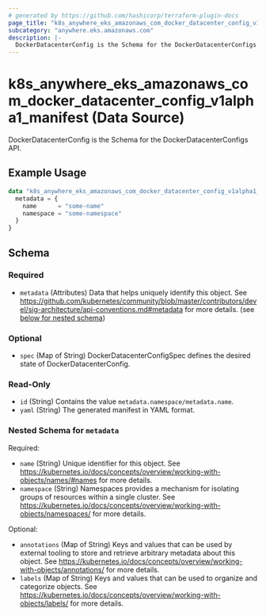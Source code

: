 ```yaml
---
# generated by https://github.com/hashicorp/terraform-plugin-docs
page_title: "k8s_anywhere_eks_amazonaws_com_docker_datacenter_config_v1alpha1_manifest Data Source - terraform-provider-k8s"
subcategory: "anywhere.eks.amazonaws.com"
description: |-
  DockerDatacenterConfig is the Schema for the DockerDatacenterConfigs API.
---
```


# k8s_anywhere_eks_amazonaws_com_docker_datacenter_config_v1alpha1_manifest (Data Source)

DockerDatacenterConfig is the Schema for the DockerDatacenterConfigs API.

## Example Usage

```terraform
data "k8s_anywhere_eks_amazonaws_com_docker_datacenter_config_v1alpha1_manifest" "example" {
  metadata = {
    name      = "some-name"
    namespace = "some-namespace"
  }
}
```

<!-- schema generated by tfplugindocs -->
## Schema

### Required

- `metadata` (Attributes) Data that helps uniquely identify this object. See https://github.com/kubernetes/community/blob/master/contributors/devel/sig-architecture/api-conventions.md#metadata for more details. (see [below for nested schema](#nestedatt--metadata))

### Optional

- `spec` (Map of String) DockerDatacenterConfigSpec defines the desired state of DockerDatacenterConfig.

### Read-Only

- `id` (String) Contains the value `metadata.namespace/metadata.name`.
- `yaml` (String) The generated manifest in YAML format.

<a id="nestedatt--metadata"></a>
### Nested Schema for `metadata`

Required:

- `name` (String) Unique identifier for this object. See https://kubernetes.io/docs/concepts/overview/working-with-objects/names/#names for more details.
- `namespace` (String) Namespaces provides a mechanism for isolating groups of resources within a single cluster. See https://kubernetes.io/docs/concepts/overview/working-with-objects/namespaces/ for more details.

Optional:

- `annotations` (Map of String) Keys and values that can be used by external tooling to store and retrieve arbitrary metadata about this object. See https://kubernetes.io/docs/concepts/overview/working-with-objects/annotations/ for more details.
- `labels` (Map of String) Keys and values that can be used to organize and categorize objects. See https://kubernetes.io/docs/concepts/overview/working-with-objects/labels/ for more details.
